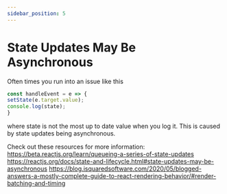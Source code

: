 ```yaml
---
sidebar_position: 5
---
```


# State Updates May Be Asynchronous
Often times you run into an issue like this
```ts
const handleEvent = e => {
setState(e.target.value);
console.log(state);
}
```

where state is not the most up to date value when you log it. This is caused by state updates being asynchronous.

Check out these resources for more information:
https://beta.reactjs.org/learn/queueing-a-series-of-state-updates
https://reactjs.org/docs/state-and-lifecycle.html#state-updates-may-be-asynchronous
https://blog.isquaredsoftware.com/2020/05/blogged-answers-a-mostly-complete-guide-to-react-rendering-behavior/#render-batching-and-timing